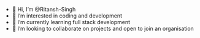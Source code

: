 - 👋 Hi, I’m @Ritansh-Singh
- 👀 I’m interested in coding and development
- 🌱 I’m currently learning full stack development
- 💞️ I’m looking to collaborate on projects and open to join an organisation

<!---
Ritansh-Singh/Ritansh-Singh is a ✨ special ✨ repository because its `README.md` (this file) appears on your GitHub profile.
You can click the Preview link to take a look at your changes.
--->
